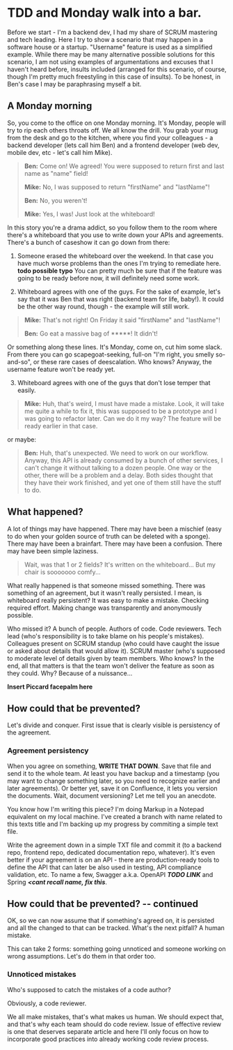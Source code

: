 # TDD and Monday walk into a bar.

Before we start - I'm a backend dev, I had my share of SCRUM mastering and tech
leading. Here I try to show a scenario that may happen in a software house or
a startup. "Username" feature is used as a simplified example. While 
there may be many alternative possible solutions for this scenario, I am not 
using examples of argumentations and excuses that I haven't heard before, insults 
included (arranged for this scenario, of course, though I'm pretty much freestyling
in this case of insults). To be honest, in Ben's case I may be paraphrasing myself 
a bit.

## A Monday morning

So, you come to the office on one Monday morning. It's Monday, people will try 
to rip each others throats off. We all know the drill. You grab your mug from 
the desk and go to the kitchen, where you find your colleagues - a backend 
developer (lets call him Ben) and a frontend developer (web dev, mobile dev, etc - let's call him Mike).

> **Ben:** Come on! We agreed! You were supposed to return first and last name as "name" field!
>
> **Mike:** No, I was supposed to return "firstName" and "lastName"!
>
> **Ben:** No, you weren't!
>
> **Mike:** Yes, I was! Just look at the whiteboard!

In this story you're a drama addict, so you follow them to the room where there's
a whiteboard that you use to write down your APIs and agreements. There's a bunch 
of caseshow it can go down from there:

1. Someone erased the whiteboard over the weekend. In that case you have much 
  worse problems than the ones I'm trying to remediate here. **todo possible typo**
  You can pretty much be sure that if the feature was going to be ready before
  now, it will definitely need some work.

2. Whiteboard agrees with one of the guys. For the sake of example, let's say 
  that it was Ben that was right (backend team for life, baby!).
  It  could be the other way round, though - the example will still work. 
  > **Mike:** That's not right! On Friday it said "firstName" and "lastName"!
  >
  > **Ben:** Go eat a massive bag of *****! It didn't!
  
  Or something along these lines. It's Monday, come on, cut him some slack.
  From there you can go scapegoat-seeking, full-on "I'm right, you smelly so-and-so",
  or these rare cases of deescalation. Who knows? Anyway, the username feature 
  won't be ready yet.
  
3. Whiteboard agrees with one of the guys that don't lose temper that easily.
  > **Mike:** Huh, that's weird, I must have made a mistake. Look, it will take me 
    quite a while to fix it, this was supposed to be a prototype and I was going
    to refactor later. Can we do it my way? The feature will be ready earlier
    in that case.
    
  or maybe:
  
  > **Ben:** Huh, that's unexpected. We need to work on our workflow. Anyway, this
    API is already consumed by a bunch of other services, I can't change it 
    without talking to a dozen people.
  One way or the other, there will be a problem and a delay. Both sides thought
  that they have their work finished, and yet one of them still have the stuff to
  do.

## What happened?

A lot of things may have happened. There may have been a mischief (easy to do
when your golden source of truth can be deleted with a sponge). There may have
been a brainfart. There may have been a confusion. There may have been simple
laziness.

> Wait, was that 1 or 2 fields? It's written on the whiteboard... But
> my chair is sooooooo comfy...

What really happened is that someone missed something. There was something of
an agreement, but it wasn't really persisted. I mean, is whiteboard really persistent?
It was easy to make a mistake. Checking required effort. Making change was 
transparently and anonymously possible.

Who missed it? A bunch of people. Authors of code. Code reviewers. Tech lead 
(who's responsibility is to take blame on his people's mistakes).  Colleagues 
present on SCRUM standup (who could have caught the issue or asked about details
that would allow it). SCRUM master (who's supposed to moderate level of details
given by team members. Who knows? In the end, all that matters is that the team
won't deliver the feature as soon as they could. Why? Because of a nuissance...

**Insert Piccard facepalm here**

## How could that be prevented?

Let's divide and conquer. First issue that is clearly visible is persistency of
the agreement. 

### Agreement persistency

When you agree on something, **WRITE THAT DOWN**. Save that file
and send it to the whole team. At least you have backup and a timestamp (you
may want to change something later, so you need to recognize earlier and later
agreements). Or better yet, save it on Confluence, it lets you version the 
documents. Wait, document versioning? Let me tell you an anecdote.

You know how I'm writing this piece? I'm doing Markup in a Notepad equivalent
on my local machine. I've created a branch with name related to this texts title
and I'm backing up my progress by commiting a simple text file.

Write the agreement down in a simple TXT file and commit it (to a backend repo,
frontend repo, dedicated documentation repo, whatever). It's even better if your
agreement is on an API - there are production-ready tools to define the API that
can later be also used in testing, API compliance validation, etc. To name a few,
Swagger a.k.a. OpenAPI ***TODO LINK*** and Spring ***<cant recall name, fix this***.

## How could that be prevented? -- continued

OK, so we can now assume that if something's agreed on, it is persisted and all
the changed to that can be tracked. What's the next pitfall? A human mistake.

This can take 2 forms: something going unnoticed and someone working on wrong
assumptions. Let's do them in that order too.

### Unnoticed mistakes

Who's supposed to catch the mistakes of a code author?

Obviously, a code reviewer. 

We all make mistakes, that's what makes us human. We should expect that, and that's
why each team should do code review. Issue of effective review is one that 
deserves separate article and here I'll only focus on how to incorporate good
practices into already working code review process.


